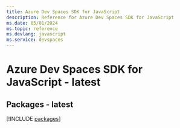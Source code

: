 ```yaml
---
title: Azure Dev Spaces SDK for JavaScript
description: Reference for Azure Dev Spaces SDK for JavaScript
ms.date: 05/01/2024
ms.topic: reference
ms.devlang: javascript
ms.service: devspaces
---
```

# Azure Dev Spaces SDK for JavaScript - latest
## Packages - latest
[!INCLUDE [packages](dev-spaces-index.md)]